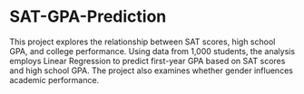 # SAT-GPA-Prediction
This project explores the relationship between SAT scores, high school GPA, and college performance. Using data from 1,000 students, the analysis employs Linear Regression to predict first-year GPA based on SAT scores and high school GPA. The project also examines whether gender influences academic performance. 
